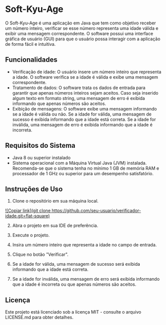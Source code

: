 # Soft-Kyu-Age

O Soft-Kyu-Age é uma aplicação em Java que tem como objetivo receber um número inteiro, verificar se esse número representa uma idade válida e exibir uma mensagem correspondente. O software possui uma interface gráfica de usuário (GUI) para que o usuário possa interagir com a aplicação de forma fácil e intuitiva.

## Funcionalidades

- Verificação de idade: O usuário insere um número inteiro que representa a idade. O software verifica se a idade é válida e exibe uma mensagem correspondente.
- Tratamento de dados: O software trata os dados de entrada para garantir que apenas números inteiros sejam aceitos. Caso seja inserido algum texto em formato string, uma mensagem de erro é exibida informando que apenas números são aceitos.
- Exibição de mensagens: O software exibe uma mensagem informando se a idade é válida ou não. Se a idade for válida, uma mensagem de sucesso é exibida informando que a idade está correta. Se a idade for inválida, uma mensagem de erro é exibida informando que a idade é incorreta.

## Requisitos do Sistema

- Java 8 ou superior instalado
- Sistema operacional com a Máquina Virtual Java (JVM) instalada. Recomenda-se que o sistema tenha no mínimo 1 GB de memória RAM e processador de 1 GHz ou superior para um desempenho satisfatório.

## Instruções de Uso

1. Clone o repositório em sua máquina local.

[![Copiar link](git clone https://github.com/seu-usuario/verificador-idade.git=flat-square)](javascript:copiarLink(); "Copiar link")
 


2. Abra o projeto em sua IDE de preferência.

3. Execute o projeto.

4. Insira um número inteiro que representa a idade no campo de entrada.

5. Clique no botão "Verificar".

6. Se a idade for válida, uma mensagem de sucesso será exibida informando que a idade está correta.

7. Se a idade for inválida, uma mensagem de erro será exibida informando que a idade é incorreta ou que apenas números são aceitos.

## Licença

Este projeto está licenciado sob a licença MIT - consulte o arquivo LICENSE.md para obter detalhes.



<script>
function copiarLink() {
  const link = 'https://github.com/seu-usuario/seu-repositorio'; // Substitua pelo link do seu repositório
  navigator.clipboard.writeText(link)
    .then(() => {
      alert('Link copiado com sucesso!');
    })
    .catch((error) => {
      console.error('Erro ao copiar o link:', error);
    });
}
</script>
